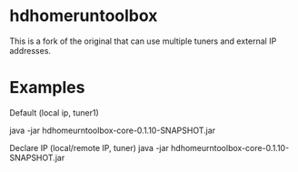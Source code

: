 hdhomeruntoolbox
================

This is a fork of the original that can use multiple tuners and external IP addresses.

Examples
========
Default (local ip, tuner1)

java -jar hdhomeurntoolbox-core-0.1.10-SNAPSHOT.jar

Declare IP (local/remote IP, tuner)
java -jar hdhomeurntoolbox-core-0.1.10-SNAPSHOT.jar <ip> <tuner>

